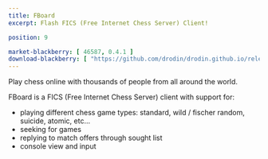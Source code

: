 ```yaml
---
title: FBoard
excerpt: Flash FICS (Free Internet Chess Server) Client!

position: 9

market-blackberry: [ 46587, 0.4.1 ] 
download-blackberry: [ "https://github.com/drodin/drodin.github.io/releases/download/files/FBoard-0.4.1.bar", 0.4.1 ]
---
```


Play chess online with thousands of people from all around the world.

FBoard is a FICS (Free Internet Chess Server) client with support for:

* playing different chess game types: standard, wild / fischer random, suicide, atomic, etc...
* seeking for games
* replying to match offers through sought list
* console view and input
